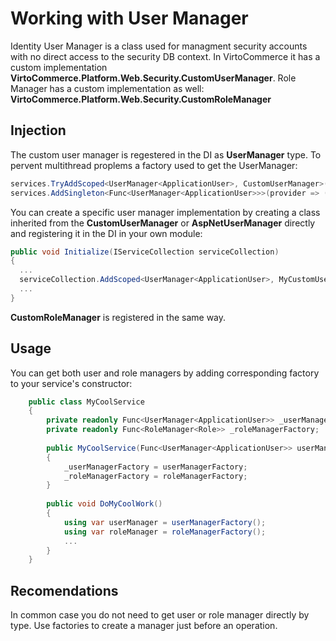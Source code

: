 # Working with User Manager

Identity User Manager is a class used for managment security accounts with no direct access to the security DB context. In VirtoCommerce it has a custom implementation **VirtoCommerce.Platform.Web.Security.CustomUserManager**. Role Manager has a custom implementation as well: **VirtoCommerce.Platform.Web.Security.CustomRoleManager**

## Injection
The custom user manager is regestered in the DI as **UserManager<ApplicationUser>** type. To pervent multithread proplems a factory used to get the UserManager:
```csharp
services.TryAddScoped<UserManager<ApplicationUser>, CustomUserManager>();
services.AddSingleton<Func<UserManager<ApplicationUser>>>(provider => () => provider.CreateScope().ServiceProvider.GetService<UserManager<ApplicationUser>>());
```
  
You can create a specific user manager implementation by creating a class inherited from the **CustomUserManager** or **AspNetUserManager<ApplicationUser>** directly and registering it in the DI in your own module:
```csharp
public void Initialize(IServiceCollection serviceCollection) 
{
  ...
  serviceCollection.AddScoped<UserManager<ApplicationUser>, MyCustomUserManager>();
  ...
}
```

**CustomRoleManager** is registered in the same way.

## Usage
You can get both user and role managers by adding corresponding factory to your service's constructor:
```csharp
    public class MyCoolService 
    {
        private readonly Func<UserManager<ApplicationUser>> _userManagerFactory;
        private readonly Func<RoleManager<Role>> _roleManagerFactory;
    
        public MyCoolService(Func<UserManager<ApplicationUser>> userManagerFactory, Func<RoleManager<Role>> roleManagerFactory)
        {
            _userManagerFactory = userManagerFactory;
            _roleManagerFactory = roleManagerFactory;
        }
        
        public void DoMyCoolWork()
        {
            using var userManager = userManagerFactory();
            using var roleManager = roleManagerFactory();
            ...
        }
    }
```

## Recomendations

In common case you do not need to get user or role manager directly by type. Use factories to create a manager just before an operation. 
